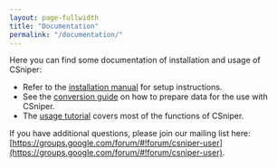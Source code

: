 ```yaml
---
layout: page-fullwidth
title: "Documentation"
permalink: "/documentation/"
---
```


Here you can find some documentation of installation and usage of CSniper:

- Refer to the [installation manual](/documentation/installation/) for setup instructions.
- See the [conversion guide](/documentation/conversion/) on how to prepare data for the use with CSniper.
- The [usage tutorial](/documentation/usage/) covers most of the functions of CSniper.

If you have additional questions, please join our mailing list here: [https://groups.google.com/forum/#!forum/csniper-user](https://groups.google.com/forum/#!forum/csniper-user).
